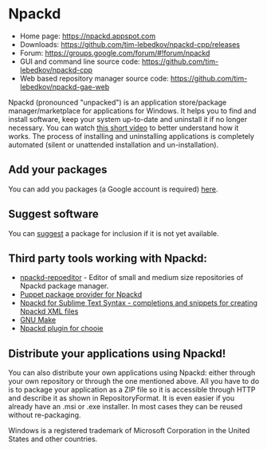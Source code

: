 ﻿# Npackd

* Home page: https://npackd.appspot.com
* Downloads: https://github.com/tim-lebedkov/npackd-cpp/releases
* Forum: https://groups.google.com/forum/#!forum/npackd
* GUI and command line source code: https://github.com/tim-lebedkov/npackd-cpp
* Web based repository manager source code: https://github.com/tim-lebedkov/npackd-gae-web

Npackd (pronounced "unpacked") is an application store/package manager/marketplace for applications for Windows. It helps you to find and install software, keep your system up-to-date and uninstall it if no longer necessary. You can watch [this short video](https://www.youtube.com/watch?v=ZLJ8sv6siKQ) to better understand how it works. The process of installing and uninstalling applications is completely automated (silent or unattended installation and un-installation). 

## Add your packages
You can add you packages (a Google account is required) [here](https://npackd.appspot.com/package/new).

## Suggest software
You can [suggest](https://github.com/tim-lebedkov/npackd/issues/new) a package for inclusion if it is not yet available.

## Third party tools working with Npackd:
  * [npackd-repoeditor](http://krason.me/software/repoeditor.html) - Editor of small and medium size repositories of Npackd package manager.
  * [Puppet package provider for Npackd](http://forge.puppetlabs.com/badgerious/npackd)
  * [Npackd for Sublime Text Syntax - completions and snippets for creating Npackd XML files](https://sublime.wbond.net/packages/Npackd)
  * [GNU Make](https://github.com/tim-lebedkov/npackd/wiki/UseInMake)
  * [Npackd plugin for chooie](https://github.com/TomPeters/chooie.Npackd)

## Distribute your applications using Npackd!
You can also distribute your own applications using Npackd: either through your own repository or through the one mentioned above. All you have to do is to package your application as a ZIP file so it is accessible through HTTP and describe it as shown in RepositoryFormat. It is even easier if you already have an .msi or .exe installer. In most cases they can be reused without re-packaging.

Windows is a registered trademark of Microsoft Corporation in the United States and other countries.

